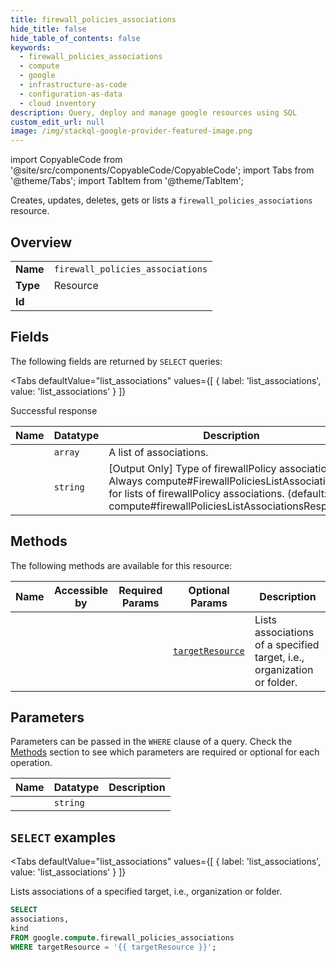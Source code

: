 ```yaml
--- 
title: firewall_policies_associations
hide_title: false
hide_table_of_contents: false
keywords:
  - firewall_policies_associations
  - compute
  - google
  - infrastructure-as-code
  - configuration-as-data
  - cloud inventory
description: Query, deploy and manage google resources using SQL
custom_edit_url: null
image: /img/stackql-google-provider-featured-image.png
---
```


import CopyableCode from '@site/src/components/CopyableCode/CopyableCode';
import Tabs from '@theme/Tabs';
import TabItem from '@theme/TabItem';

Creates, updates, deletes, gets or lists a <code>firewall_policies_associations</code> resource.

## Overview
<table><tbody>
<tr><td><b>Name</b></td><td><code>firewall_policies_associations</code></td></tr>
<tr><td><b>Type</b></td><td>Resource</td></tr>
<tr><td><b>Id</b></td><td><CopyableCode code="google.compute.firewall_policies_associations" /></td></tr>
</tbody></table>

## Fields

The following fields are returned by `SELECT` queries:

<Tabs
    defaultValue="list_associations"
    values={[
        { label: 'list_associations', value: 'list_associations' }
    ]}
>
<TabItem value="list_associations">

Successful response

<table>
<thead>
    <tr>
    <th>Name</th>
    <th>Datatype</th>
    <th>Description</th>
    </tr>
</thead>
<tbody>
<tr>
    <td><CopyableCode code="associations" /></td>
    <td><code>array</code></td>
    <td>A list of associations.</td>
</tr>
<tr>
    <td><CopyableCode code="kind" /></td>
    <td><code>string</code></td>
    <td>[Output Only] Type of firewallPolicy associations. Always compute#FirewallPoliciesListAssociations for lists of firewallPolicy associations. (default: compute#firewallPoliciesListAssociationsResponse)</td>
</tr>
</tbody>
</table>
</TabItem>
</Tabs>

## Methods

The following methods are available for this resource:

<table>
<thead>
    <tr>
    <th>Name</th>
    <th>Accessible by</th>
    <th>Required Params</th>
    <th>Optional Params</th>
    <th>Description</th>
    </tr>
</thead>
<tbody>
<tr>
    <td><a href="#list_associations"><CopyableCode code="list_associations" /></a></td>
    <td><CopyableCode code="select" /></td>
    <td></td>
    <td><a href="#parameter-targetResource"><code>targetResource</code></a></td>
    <td>Lists associations of a specified target, i.e., organization or folder.</td>
</tr>
</tbody>
</table>

## Parameters

Parameters can be passed in the `WHERE` clause of a query. Check the [Methods](#methods) section to see which parameters are required or optional for each operation.

<table>
<thead>
    <tr>
    <th>Name</th>
    <th>Datatype</th>
    <th>Description</th>
    </tr>
</thead>
<tbody>
<tr id="parameter-targetResource">
    <td><CopyableCode code="targetResource" /></td>
    <td><code>string</code></td>
    <td></td>
</tr>
</tbody>
</table>

## `SELECT` examples

<Tabs
    defaultValue="list_associations"
    values={[
        { label: 'list_associations', value: 'list_associations' }
    ]}
>
<TabItem value="list_associations">

Lists associations of a specified target, i.e., organization or folder.

```sql
SELECT
associations,
kind
FROM google.compute.firewall_policies_associations
WHERE targetResource = '{{ targetResource }}';
```
</TabItem>
</Tabs>
